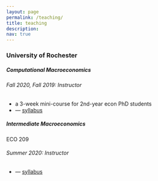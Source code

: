```yaml
---
layout: page
permalink: /teaching/
title: teaching
description: 
nav: true
---
```


<!-- this page is based on https://github.com/eaplatanios/eaplatanios.github.io -->

<h3 class="mt-4">University of Rochester</h3>

<div class="card mt-3">
  <div class="p-3">
    <div class="row">
      <div class="col-sm-10">
        <h5 class="font-weight-bold">Computational Macroeconomics</h5>
      </div>
    </div>
    <h6 class="font-italic mt-2 mt-sm-0">Fall 2020, Fall 2019: Instructor</h6>
    <ul class="card-text font-weight-light list-group list-group-flush">
      <li class="list-group-item">a 3-week mini-course for 2nd-year econ PhD students</li>
      <li class="list-group-item">— <a href="/assets/teaching/computational/syllabus.pdf">syllabus</a></li>
    </ul>
  </div>
</div>

<div class="card mt-3">
  <div class="p-3">
    <div class="row">
      <div class="col-sm-10">
        <h5 class="font-weight-bold">Intermediate Macroeconomics</h5>
      </div>
      <div class="col-sm-2 text-left text-sm-right">
        <span class="badge font-weight-bold danger-color-dark text-uppercase align-middle">
            ECO 209
        </span>
      </div>
    </div>
    <h6 class="font-italic mt-2 mt-sm-0">Summer 2020: Instructor</h6>
    <ul class="card-text font-weight-light list-group list-group-flush">
      <li class="list-group-item">— <a href="/assets/teaching/intermediate_macro/syllabus.pdf">syllabus</a></li>
    </ul>
  </div>
</div>